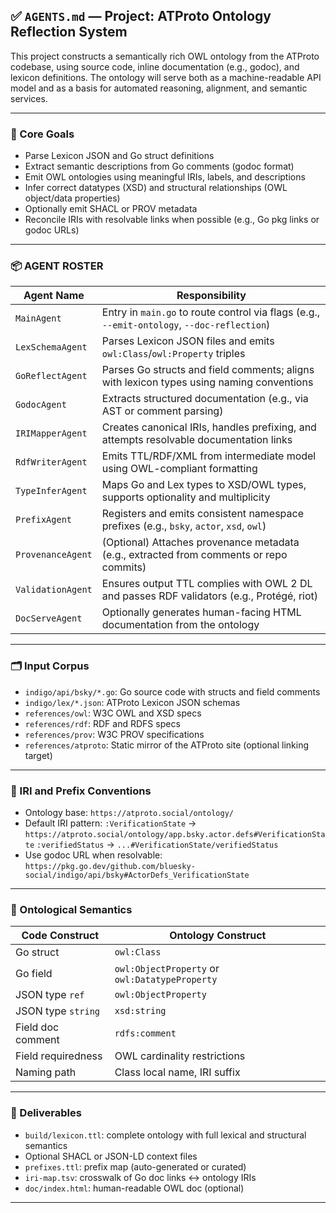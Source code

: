 ## ✅ `AGENTS.md` — Project: ATProto Ontology Reflection System

This project constructs a semantically rich OWL ontology from the ATProto codebase, using source code, inline documentation (e.g., godoc), and lexicon definitions. The ontology will serve both as a machine-readable API model and as a basis for automated reasoning, alignment, and semantic services.

---

### 🧠 Core Goals

* Parse Lexicon JSON and Go struct definitions
* Extract semantic descriptions from Go comments (godoc format)
* Emit OWL ontologies using meaningful IRIs, labels, and descriptions
* Infer correct datatypes (XSD) and structural relationships (OWL object/data properties)
* Optionally emit SHACL or PROV metadata
* Reconcile IRIs with resolvable links when possible (e.g., Go pkg links or godoc URLs)

---

### 📦 AGENT ROSTER

| Agent Name        | Responsibility                                                                              |
| ----------------- | ------------------------------------------------------------------------------------------- |
| `MainAgent`       | Entry in `main.go` to route control via flags (e.g., `--emit-ontology`, `--doc-reflection`) |
| `LexSchemaAgent`  | Parses Lexicon JSON files and emits `owl:Class`/`owl:Property` triples                      |
| `GoReflectAgent`  | Parses Go structs and field comments; aligns with lexicon types using naming conventions    |
| `GodocAgent`      | Extracts structured documentation (e.g., via AST or comment parsing)                        |
| `IRIMapperAgent`  | Creates canonical IRIs, handles prefixing, and attempts resolvable documentation links      |
| `RdfWriterAgent`  | Emits TTL/RDF/XML from intermediate model using OWL-compliant formatting                    |
| `TypeInferAgent`  | Maps Go and Lex types to XSD/OWL types, supports optionality and multiplicity               |
| `PrefixAgent`     | Registers and emits consistent namespace prefixes (e.g., `bsky`, `actor`, `xsd`, `owl`)     |
| `ProvenanceAgent` | (Optional) Attaches provenance metadata (e.g., extracted from comments or repo commits)     |
| `ValidationAgent` | Ensures output TTL complies with OWL 2 DL and passes RDF validators (e.g., Protégé, riot)   |
| `DocServeAgent`   | Optionally generates human-facing HTML documentation from the ontology                      |

---

### 🗂️ Input Corpus

* `indigo/api/bsky/*.go`: Go source code with structs and field comments
* `indigo/lex/*.json`: ATProto Lexicon JSON schemas
* `references/owl`: W3C OWL and XSD specs
* `references/rdf`: RDF and RDFS specs
* `references/prov`: W3C PROV specifications
* `references/atproto`: Static mirror of the ATProto site (optional linking target)

---

### 🧾 IRI and Prefix Conventions

* Ontology base: `https://atproto.social/ontology/`
* Default IRI pattern:
  `:VerificationState` → `https://atproto.social/ontology/app.bsky.actor.defs#VerificationState`
  `:verifiedStatus` → `...#VerificationState/verifiedStatus`
* Use godoc URL when resolvable:
  `https://pkg.go.dev/github.com/bluesky-social/indigo/api/bsky#ActorDefs_VerificationState`

---

### 🧠 Ontological Semantics

| Code Construct     | Ontology Construct                             |
| ------------------ | ---------------------------------------------- |
| Go struct          | `owl:Class`                                    |
| Go field           | `owl:ObjectProperty` or `owl:DatatypeProperty` |
| JSON type `ref`    | `owl:ObjectProperty`                           |
| JSON type `string` | `xsd:string`                                   |
| Field doc comment  | `rdfs:comment`                                 |
| Field requiredness | OWL cardinality restrictions                   |
| Naming path        | Class local name, IRI suffix                   |

---

### 🧪 Deliverables

* `build/lexicon.ttl`: complete ontology with full lexical and structural semantics
* Optional SHACL or JSON-LD context files
* `prefixes.ttl`: prefix map (auto-generated or curated)
* `iri-map.tsv`: crosswalk of Go doc links ↔ ontology IRIs
* `doc/index.html`: human-readable OWL doc (optional)

---


